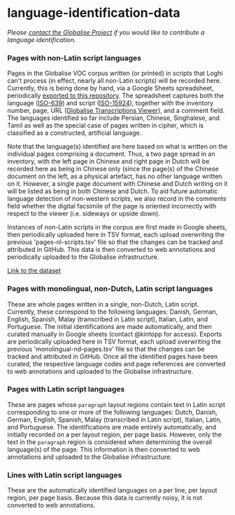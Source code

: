# language-identification-data

_Please [contact the Globalise Project](https://globalise.huygens.knaw.nl/contact-us/) if you would like to contribute a language identification._

### Pages with non-Latin script languages

Pages in the Globalise VOC corpus written (or printed) in scripts that Loghi can't process (in effect, nearly all non-Latin scripts) will be recorded here. Currently, this is being done by hand, via a Google Sheets spreadsheet, periodically [exported to this repository](https://github.com/globalise-huygens/language-identification-data/blob/main/non-latin-script-pages). The spreadsheet captures both the language ([ISO-639](https://en.wikipedia.org/wiki/ISO_639)) and script ([ISO-15924](https://en.wikipedia.org/wiki/ISO_15924)), together with the inventory number, page, URL ([Globalise Transcriptions Viewer](https://transcriptions.globalise.huygens.knaw.nl/)), and a comment field. The languages identified so far include Persian, Chinese, Singhalese, and Tamil as well as the special case of pages written in cipher, which is classified as a constructed, artificial language. 

Note that the language(s) identified are here based on what is written on the individual pages comprising a document. Thus, a two page spread in an inventory, with the left page in Chinese and right page in Dutch will be recorded here as being in Chinese only (since the page(s) of the Chinese document on the left, as a physical artefact, has no other language written on it. However, a single page document with Chinese and Dutch writing on it will be listed as being in both Chinese and Dutch. To aid future automatic language detection of non-western scripts, we also record in the comments field whether the digital facsimile of the page is oriented incorrectly with respect to the viewer (i.e. sideways or upside down). 

Instances of non-Latin scripts in the corpus are first made in Google sheets, then periodically uploaded here in TSV format, each upload overwriting the previous 'pages-nl-scripts.tsv' file so that the changes can be tracked and attributed in GitHub. This data is then converted to web annotations and periodically uploaded to the Globalise infrastructure.

[Link to the dataset](non-latin-script-pages)

### Pages with monolingual, non-Dutch, Latin script languages

These are whole pages written in a single, non-Dutch, Latin script. Currently, these correspond to the following languages: Danish, German, English, Spanish, Malay (transcribed in Latin script), Italian, Latin, and Portuguese. The initial identifications are made automatically, and then curated manually in Google sheets (contact @kintopp for access). Exports are periodically uploaded here in TSV format, each upload overwriting the previous 'monolingual-nd-pages.tsv' file so that the changes can be tracked and attributed in GitHub. Once all the identified pages have been curated, the respective language codes and page references are converted to web annotations and uploaded to the Globalise infrastructure.

### Pages with Latin script languages

These are pages whose `paragraph` layout regions contain text in Latin script corresponding to one or more of the following languages: Dutch, Danish, German, English, Spanish, Malay (transcribed in Latin script), Italian, Latin, and Portuguese. The  identifications are made entirely automatically, and initially recorded on a per layout region, per page basis. However, only the text in the `paragraph` region is considered when determining the overall language(s) of the page. This information is then converted to web annotations and uploaded to the Globalise infrastructure.

### Lines with Latin script languages

These are the automatically identified languages on a per line, per layout region, per page basis. Because this data is currently noisy, it is not converted to web annotations. 
